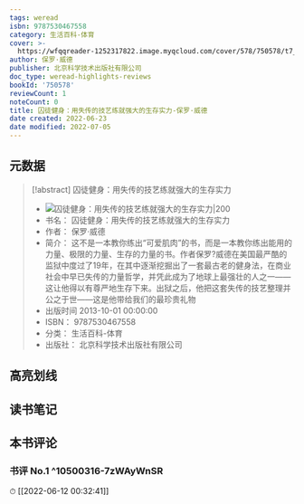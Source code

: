 ```yaml
---
tags: weread
isbn: 9787530467558
category: 生活百科-体育
cover: >-
  https://wfqqreader-1252317822.image.myqcloud.com/cover/578/750578/t7_750578.jpg
author: 保罗·威德
publisher: 北京科学技术出版社有限公司
doc_type: weread-highlights-reviews
bookId: '750578'
reviewCount: 1
noteCount: 0
title: 囚徒健身：用失传的技艺练就强大的生存实力-保罗·威德
date created: 2022-06-23
date modified: 2022-07-05
---
```


## 元数据

> [!abstract] 囚徒健身：用失传的技艺练就强大的生存实力
> - ![ 囚徒健身：用失传的技艺练就强大的生存实力|200](https://wfqqreader-1252317822.image.myqcloud.com/cover/578/750578/t7_750578.jpg)
> - 书名： 囚徒健身：用失传的技艺练就强大的生存实力
> - 作者： 保罗·威德
> - 简介： 这不是一本教你练出“可爱肌肉”的书，而是一本教你练出能用的力量、极限的力量、生存的力量的书。作者保罗?威德在美国最严酷的监狱中度过了19年，在其中逐渐挖掘出了一套最古老的健身法，在商业社会中早已失传的力量哲学，并凭此成为了地球上最强壮的人之一——这让他得以有尊严地生存下来。出狱之后，他把这套失传的技艺整理并公之于世——这是他带给我们的最珍贵礼物
> - 出版时间 2013-10-01 00:00:00
> - ISBN： 9787530467558
> - 分类： 生活百科-体育
> - 出版社： 北京科学技术出版社有限公司

## 高亮划线

## 读书笔记

## 本书评论

### 书评 No.1 ^10500316-7zWAyWnSR

⏱ [[2022-06-12 00:32:41]]
